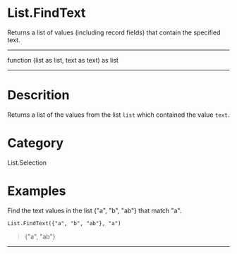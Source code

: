 ﻿# List.FindText
Returns a list of values (including record fields) that contain the specified text.
***
function (list as list, text as text) as list
***
# Descrition 
Returns a list of the values from the list <code>list</code> which contained the value <code>text</code>.
# Category 
List.Selection
# Examples 
Find the text values in the list {"a", "b", "ab"} that match "a". 
```
List.FindText({"a", "b", "ab"}, "a")
```
> {"a", "ab"}
***
